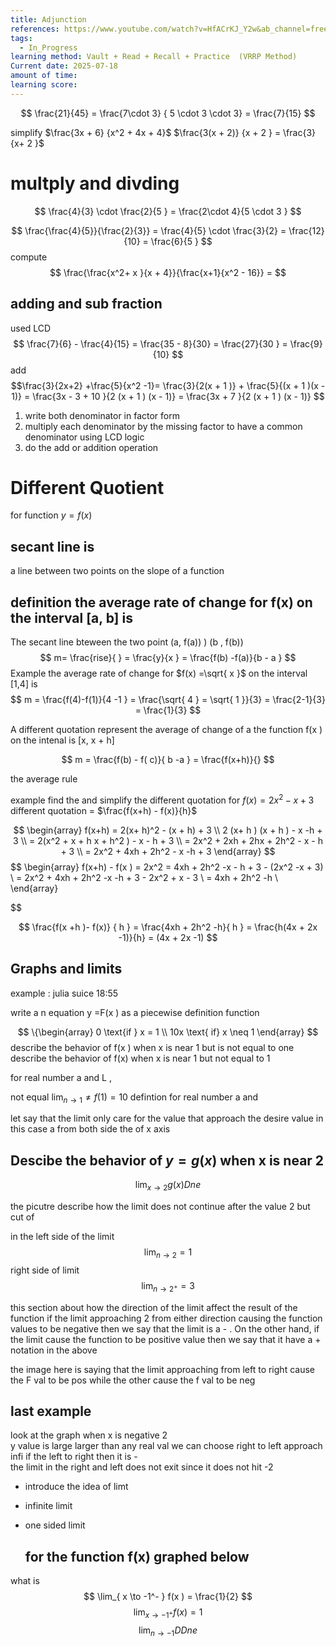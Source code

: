```yaml
---
title: Adjunction
references: https://www.youtube.com/watch?v=HfACrKJ_Y2w&ab_channel=freeCodeCamp.org
tags:
  - In_Progress
learning method: Vault + Read + Recall + Practice  (VRRP Method)
Current date: 2025-07-18
amount of time: 
learning score:
---
```



$$
\frac{21}{45} =  \frac{7\cdot  3} { 5 \cdot 3 \cdot 3}  =  \frac{7}{15}  
$$


simplify $\frac{3x  +  6} {x^2 + 4x + 4}$ 
$\frac{3(x  + 2)} {x + 2 }  = \frac{3}{x+ 2 }$ 
# multply and divding 

$$
\frac{4}{3}  \cdot \frac{2}{5 }   = \frac{2\cdot  4}{5 \cdot 3 }
$$


$$
\frac{\frac{4}{5}}{\frac{2}{3}}  =  \frac{4}{5}  \cdot \frac{3}{2}   = \frac{12}{10}  = \frac{6}{5 }
$$
compute   $$
\frac{\frac{x^2+ x }{x  + 4}}{\frac{x+1}{x^2 - 16}}  = 
$$



## adding and sub fraction 

used LCD 
$$
\frac{7}{6} - \frac{4}{15}  =  \frac{35 -  8}{30} =  \frac{27}{30 }  =  \frac{9}{10}
 $$
add
$$\frac{3}{2x+2}  +\frac{5}{x^2 -1}= \frac{3}{2(x  + 1 )} +  \frac{5}{(x + 1 )(x - 1)}  =  \frac{3x  - 3 +  10  }{2 (x + 1 ) (x - 1)}  =  \frac{3x + 7 }{2 (x + 1 ) (x - 1)}  $$
1. write both denominator in factor form  
2. multiply each denominator by the  missing factor  to have a common denominator using LCD logic 
3. do the add or addition operation 





# Different Quotient 

for function $y= f(x)$ 

## secant line is 
a line between two points on the slope of a function 

## definition the average rate of change for f(x) on the interval [a, b] is 
The secant line bteween the two point (a, f(a))  ) (b , f(b)) 
$$
 m=  \frac{rise}{ }  = \frac{y}{x }  = \frac{f(b) -f(a)}{b - a }
$$
Example the average rate of change for $f(x)  =\sqrt{ x }$ on the interval [1,4] is 
$$  
m = \frac{f(4)-f(1)}{4 -1 }   = \frac{\sqrt{ 4 } = \sqrt{ 1 }}{3} =
\frac{2-1}{3} = \frac{1}{3}
$$


A different quotation represent 
the average of change of a the function f(x ) on the intenal is [x, x + h] 


$$
m  =  \frac{f(b) -  f( c)}{ b -a }   = \frac{f(x+h)}{}
$$

the average rule 



example find the and simplify the different quotation for $f(x)= 2x^2  - x  + 3$
different   quotation  =  $\frac{f(x+h) - f(x)}{h}$ 

$$
\begin{array}
f(x+h) = 2(x+ h)^2  - (x + h) + 3   \\
2 (x+ h ) (x + h  )  - x  -h  + 3   \\
= 2(x^2 + x + h x + h^2 )  - x  - h  + 3  \\
= 2x^2 + 2xh + 2hx  + 2h^2 - x - h  + 3  \\
 =   2x^2 + 4xh + 2h^2 - x -h + 3 
\end{array}
$$
$$
\begin{array}
f(x+h) - f(x )   =    2x^2  = 4xh  + 2h^2  -x - h + 3 - (2x^2 -x + 3)  \\
= 2x^2 + 4xh  + 2h^2  -x -h + 3  - 2x^2  + x  - 3  \\
= 4xh  + 2h^2 -h  \\
\end{array}

$$

$$
\frac{f(x   +h )- f(x)} { h }  = \frac{4xh + 2h^2  -h}{ h }  =  \frac{h(4x + 2x -1)}{h}  = (4x + 2x -1)
$$



## Graphs and limits 

example :  julia suice  18:55 

write a n equation y =F(x ) as a piecewise definition function 

$$
\{\begin{array} 
  0  \text{if } x  = 1  \\
10x \text{ if} x  \neq 1
\end{array}
$$
describe the behavior of  f(x ) when x is near 1 but is not equal to one 
describe the behavior of f(x) when x is near 1 but not equal to 1 


for real number a and L  ,  

not equal    $\lim_{ n \to 1 } \neq f(1)=10$ 
defintion for real number a and 


let say that the limit only care for the value that approach the desire value in this case a from both side the of  x axis  






## Descibe the behavior of $y=g(x )$  when x is near 2 

$$
\lim_{  x \to 2   } g(x) Dne   
$$


the picutre describe how the limit does not continue after the value  2 but cut of 

in the left side of the limit  
$$
\lim_{ n \to 2 }  =  1  
$$
right side of limit 
$$
\lim_{ n \to 2^+ }  = 3
$$



this section about how the direction of the limit affect the result of the function if the limit approaching 2  from either direction causing the function values to be negative then we say that the limit is a - . On the other hand, if the limit cause the function to be positive value then we say that it have a  + notation in the above 

the image here is saying that the limit approaching from left to right cause the F val to be pos  while the other cause the f val to be neg 


## last example 

look at the graph when x is negative 2  
y value is large larger than any real val we can choose right to left approach infi 
if the left to  right then it is  -  
the limit in the right and left does not exit since it does not hit -2 


- introduce the idea of limt 
- infinite limit 
- one sided limit 




	## for the function f(x) graphed below 

what is 
$$
\lim_{ x \to -1^- }   f(x ) = \frac{1}{2}
$$
 $$
\lim_{ x \to -1^+ }  f(x)  = 1  
$$
$$
\lim_{ n \to -1 }  DDne  
$$
